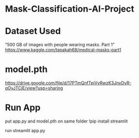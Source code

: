 # Mask-Classification-AI-Project

# Dataset Used
"500 GB of images with people wearing masks. Part 1"
https://www.kaggle.com/tapakah68/medical-masks-part1

# model.pth
https://drive.google.com/file/d/17PTmQnfTpjVyRwzK3JnvDyR-qOyJTCjE/view?usp=sharing

# Run App
put app.py and model.pth on same folder
!pip install streamlit

run streamlit app.py
